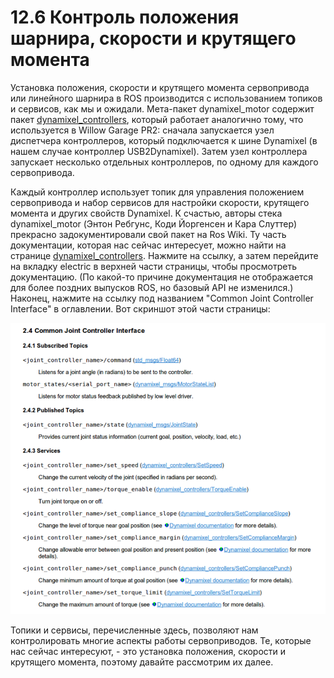 # 12.6 Контроль положения шарнира, скорости и крутящего момента

Установка положения, скорости и крутящего момента сервопривода или линейного шарнира в ROS производится с использованием топиков и сервисов, как мы и ожидали. Мета-пакет dynamixel\_motor содержит пакет [dynamixel\_controllers](http://wiki.ros.org/dynamixel_controllers), который работает аналогично тому, что используется в Willow Garage PR2: сначала запускается узел диспетчера контроллеров, который подключается к шине Dynamixel \(в нашем случае контроллер USB2Dynamixel\). Затем узел контроллера запускает несколько отдельных контроллеров, по одному для каждого сервопривода.

Каждый контроллер использует топик для управления положением сервопривода и набор сервисов для настройки скорости, крутящего момента и других свойств Dynamixel. К счастью, авторы стека dynamixel\_motor \(Энтон Ребгунс, Коди Йоргенсен и Кара Слуттер\) прекрасно задокументировали свой пакет на Ros Wiki. Ту часть документации, которая нас сейчас интересует, можно найти на странице [dynamixel\_controllers](http://wiki.ros.org/dynamixel_controllers). Нажмите на ссылку, а затем перейдите на вкладку electric в верхней части страницы, чтобы просмотреть документацию. \(По какой-то причине документация не отображается для более поздних выпусков ROS, но базовый API не изменился.\) Наконец, нажмите на ссылку под названием "Common Joint Controller Interface" в оглавлении. Вот скриншот этой части страницы:

![](../../.gitbook/assets/image%20%285%29.png)

Топики и сервисы, перечисленные здесь, позволяют нам контролировать многие аспекты работы сервоприводов. Те, которые нас сейчас интересуют, - это установка положения, скорости и крутящего момента, поэтому давайте рассмотрим их далее.

